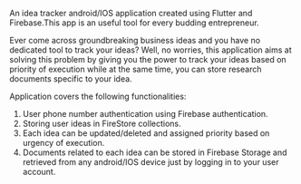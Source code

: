 An idea tracker android/IOS application created using Flutter and Firebase.This app is an useful tool for every budding entrepreneur.

Ever come across groundbreaking business ideas and you have no dedicated tool to track your ideas? Well, no worries, this application aims at solving this problem by giving you the power to track your ideas based on priority of execution while at the same time, you can store research documents specific to your idea.  

Application covers the following functionalities:

1. User phone number authentication using Firebase authentication.
2. Storing user ideas in FireStore collections.
3. Each idea can be updated/deleted and assigned priority based on urgency of execution.
4. Documents related to each idea can be stored in Firebase Storage and retrieved from any android/IOS device just by logging in to your user account.

